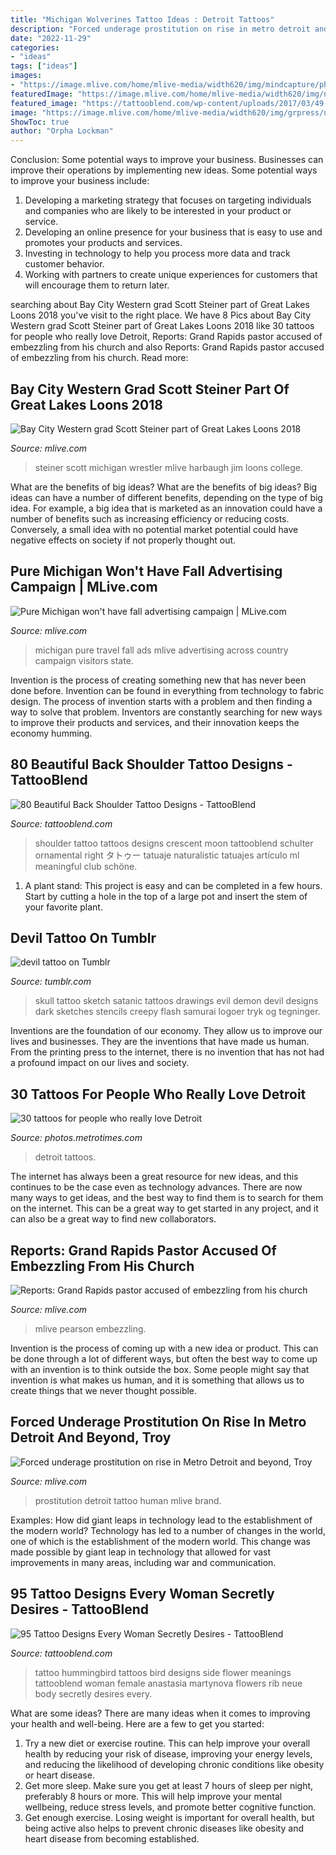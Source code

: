 ```yaml
---
title: "Michigan Wolverines Tattoo Ideas : Detroit Tattoos"
description: "Forced underage prostitution on rise in metro detroit and beyond, troy"
date: "2022-11-29"
categories:
- "ideas"
tags: ["ideas"]
images:
- "https://image.mlive.com/home/mlive-media/width620/img/mindcapture/photo/8301965-standard.jpg"
featuredImage: "https://image.mlive.com/home/mlive-media/width620/img/news/detroit_impact/photo/tattoo-brand-human-traffickingjpg-f7ef87f7e296f51d.jpg"
featured_image: "https://tattooblend.com/wp-content/uploads/2017/03/49-3.jpg"
image: "https://image.mlive.com/home/mlive-media/width620/img/grpress/news_impact/photo/10404724-standard.jpg"
ShowToc: true
author: "Orpha Lockman"
---
```



Conclusion: Some potential ways to improve your business.
Businesses can improve their operations by implementing new ideas. Some potential ways to improve your business include:
1. Developing a marketing strategy that focuses on targeting individuals and companies who are likely to be interested in your product or service.
2. Developing an online presence for your business that is easy to use and promotes your products and services.
3. Investing in technology to help you process more data and track customer behavior.
4. Working with partners to create unique experiences for customers that will encourage them to return later.

	

		
searching about Bay City Western grad Scott Steiner part of Great Lakes Loons 2018 you've visit to the right place. We have 8 Pics about Bay City Western grad Scott Steiner part of Great Lakes Loons 2018 like 30 tattoos for people who really love Detroit, Reports: Grand Rapids pastor accused of embezzling from his church and also Reports: Grand Rapids pastor accused of embezzling from his church. Read more:
		
    
## Bay City Western Grad Scott Steiner Part Of Great Lakes Loons 2018

<img loading=lazy src="https://www.mlive.com/resizer/30lsv0_TTuWd6qWEYS6_reZ_tbU=/1200x0/advancelocal-adapter-image-uploads.s3.amazonaws.com/image.mlive.com/home/mlive-media/width2048/img/loons_impact/photo/professional-wrestler-and-michigan-product-scott-steiner-reunited-with-old-college-buddy-jim-harbaugh-last-week-in-atlanta-29465a85c94d16d6.jpg" onerror="this.onerror=null;this.src='https://tse3.mm.bing.net/th?id=OIP.XroVhbEqni0BkV-G5MtkawHaE6&amp;pid=15.1';" alt="Bay City Western grad Scott Steiner part of Great Lakes Loons 2018">

_Source: mlive.com_

>steiner scott michigan wrestler mlive harbaugh jim loons college. 

	

What are the benefits of big ideas?
What are the benefits of big ideas? Big ideas can have a number of different benefits, depending on the type of big idea. For example, a big idea that is marketed as an innovation could have a number of benefits such as increasing efficiency or reducing costs. Conversely, a small idea with no potential market potential could have negative effects on society if not properly thought out.

    
## Pure Michigan Won&#039;t Have Fall Advertising Campaign | MLive.com

<img loading=lazy src="https://image.mlive.com/home/mlive-media/width620/img/mindcapture/photo/8301965-standard.jpg" onerror="this.onerror=null;this.src='https://tse4.mm.bing.net/th?id=OIP.of1pbDtdvISoIQJuj_w5KQHaH9&amp;pid=15.1';" alt="Pure Michigan won&#039;t have fall advertising campaign | MLive.com">

_Source: mlive.com_

>michigan pure travel fall ads mlive advertising across country campaign visitors state. 

	

Invention is the process of creating something new that has never been done before. Invention can be found in everything from technology to fabric design. The process of invention starts with a problem and then finding a way to solve that problem. Inventors are constantly searching for new ways to improve their products and services, and their innovation keeps the economy humming.

    
## 80 Beautiful Back Shoulder Tattoo Designs - TattooBlend

<img loading=lazy src="http://tattooblend.com/wp-content/uploads/2016/08/featured-back-shoulder-tattoo.jpg" onerror="this.onerror=null;this.src='https://tse4.mm.bing.net/th?id=OIP.uvjq0QzoslaIfpaNHhgRPQHaEl&amp;pid=15.1';" alt="80 Beautiful Back Shoulder Tattoo Designs - TattooBlend">

_Source: tattooblend.com_

>shoulder tattoo tattoos designs crescent moon tattooblend schulter ornamental right タトゥー tatuaje naturalistic tatuajes artículo ml meaningful club schöne. 

	

1. A plant stand: This project is easy and can be completed in a few hours. Start by cutting a hole in the top of a large pot and insert the stem of your favorite plant.

    
## Devil Tattoo On Tumblr

<img loading=lazy src="https://66.media.tumblr.com/346affdf2c1e8b3c7923a269eb2e6241/tumblr_mriz5aSJTo1suupf5o1_r2_500.jpg" onerror="this.onerror=null;this.src='https://tse4.mm.bing.net/th?id=OIP.oYAzf2yxJXRxeW34PnVb3wAAAA&amp;pid=15.1';" alt="devil tattoo on Tumblr">

_Source: tumblr.com_

>skull tattoo sketch satanic tattoos drawings evil demon devil designs dark sketches stencils creepy flash samurai logoer tryk og tegninger. 

	

Inventions are the foundation of our economy. They allow us to improve our lives and businesses. They are the inventions that have made us human. From the printing press to the internet, there is no invention that has not had a profound impact on our lives and society.

    
## 30 Tattoos For People Who Really Love Detroit

<img loading=lazy src="https://photos.metrotimes.com/wp-content/uploads/2017/09/@sothatsprettyneat-1.jpg" onerror="this.onerror=null;this.src='https://tse2.mm.bing.net/th?id=OIP.w2b7Uopx8Kvpm7CWuG4nmAHaJL&amp;pid=15.1';" alt="30 tattoos for people who really love Detroit">

_Source: photos.metrotimes.com_

>detroit tattoos. 

	

The internet has always been a great resource for new ideas, and this continues to be the case even as technology advances. There are now many ways to get ideas, and the best way to find them is to search for them on the internet. This can be a great way to get started in any project, and it can also be a great way to find new collaborators.

    
## Reports: Grand Rapids Pastor Accused Of Embezzling From His Church

<img loading=lazy src="https://image.mlive.com/home/mlive-media/width620/img/grpress/news_impact/photo/10404724-standard.jpg" onerror="this.onerror=null;this.src='https://tse3.mm.bing.net/th?id=OIP.H_Lb48aKyChNszU4JU2QbgHaLP&amp;pid=15.1';" alt="Reports: Grand Rapids pastor accused of embezzling from his church">

_Source: mlive.com_

>mlive pearson embezzling. 

	

Invention is the process of coming up with a new idea or product. This can be done through a lot of different ways, but often the best way to come up with an invention is to think outside the box. Some people might say that invention is what makes us human, and it is something that allows us to create things that we never thought possible.

    
## Forced Underage Prostitution On Rise In Metro Detroit And Beyond, Troy

<img loading=lazy src="https://image.mlive.com/home/mlive-media/width620/img/news/detroit_impact/photo/tattoo-brand-human-traffickingjpg-f7ef87f7e296f51d.jpg" onerror="this.onerror=null;this.src='https://tse3.mm.bing.net/th?id=OIP.uAG2RC6vuqY9OzlxSnOAWAHaGn&amp;pid=15.1';" alt="Forced underage prostitution on rise in Metro Detroit and beyond, Troy">

_Source: mlive.com_

>prostitution detroit tattoo human mlive brand. 

	

Examples: How did giant leaps in technology lead to the establishment of the modern world?
Technology has led to a number of changes in the world, one of which is the establishment of the modern world. This change was made possible by giant leap in technology that allowed for vast improvements in many areas, including war and communication.

    
## 95 Tattoo Designs Every Woman Secretly Desires - TattooBlend

<img loading=lazy src="https://tattooblend.com/wp-content/uploads/2017/03/49-3.jpg" onerror="this.onerror=null;this.src='https://tse4.mm.bing.net/th?id=OIP.Aa4kWgi6SjmYHcqQIsQ53gHaH9&amp;pid=15.1';" alt="95 Tattoo Designs Every Woman Secretly Desires - TattooBlend">

_Source: tattooblend.com_

>tattoo hummingbird tattoos bird designs side flower meanings tattooblend woman female anastasia martynova flowers rib neue body secretly desires every. 

	

What are some ideas?
There are many ideas when it comes to improving your health and well-being. Here are a few to get you started: 
1. Try a new diet or exercise routine. This can help improve your overall health by reducing your risk of disease, improving your energy levels, and reducing the likelihood of developing chronic conditions like obesity or heart disease. 
2. Get more sleep. Make sure you get at least 7 hours of sleep per night, preferably 8 hours or more. This will help improve your mental wellbeing, reduce stress levels, and promote better cognitive function. 
3. Get enough exercise. Losing weight is important for overall health, but being active also helps to prevent chronic diseases like obesity and heart disease from becoming established.

